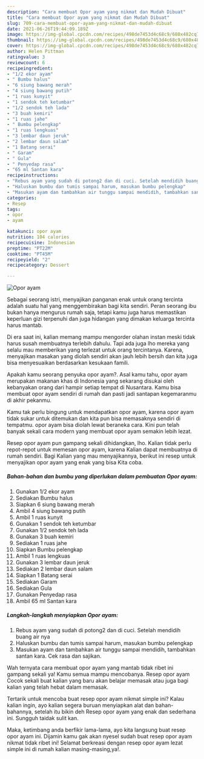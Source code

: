 ```yaml
---
description: "Cara membuat Opor ayam yang nikmat dan Mudah Dibuat"
title: "Cara membuat Opor ayam yang nikmat dan Mudah Dibuat"
slug: 709-cara-membuat-opor-ayam-yang-nikmat-dan-mudah-dibuat
date: 2021-06-26T19:44:09.189Z
image: https://img-global.cpcdn.com/recipes/498de7453d4c68c9/680x482cq70/opor-ayam-foto-resep-utama.jpg
thumbnail: https://img-global.cpcdn.com/recipes/498de7453d4c68c9/680x482cq70/opor-ayam-foto-resep-utama.jpg
cover: https://img-global.cpcdn.com/recipes/498de7453d4c68c9/680x482cq70/opor-ayam-foto-resep-utama.jpg
author: Helen Pittman
ratingvalue: 3
reviewcount: 6
recipeingredient:
- "1/2 ekor ayam"
- " Bumbu halus"
- "6 siung bawang merah"
- "4 siung bawang putih"
- "1 ruas kunyit"
- "1 sendok teh ketumbar"
- "1/2 sendok teh lada"
- "3 buah kemiri"
- "1 ruas jahe"
- " Bumbu pelengkap"
- "1 ruas lengkuas"
- "3 lembar daun jeruk"
- "2 lembar daun salam"
- "1 Batang serai"
- " Garam"
- " Gula"
- " Penyedap rasa"
- "65 ml Santan kara"
recipeinstructions:
- "Rebus ayam yang sudah di potong2 dan di cuci. Setelah mendidih buang air nya"
- "Haluskan bumbu dan tumis sampai harum, masukan bumbu pelengkap"
- "Masukan ayam dan tambahkan air tunggu sampai mendidih, tambahkan santan kara. Cek rasa dan sajikan."
categories:
- Resep
tags:
- opor
- ayam

katakunci: opor ayam 
nutrition: 104 calories
recipecuisine: Indonesian
preptime: "PT22M"
cooktime: "PT45M"
recipeyield: "2"
recipecategory: Dessert

---
```



![Opor ayam](https://img-global.cpcdn.com/recipes/498de7453d4c68c9/680x482cq70/opor-ayam-foto-resep-utama.jpg)

Sebagai seorang istri, menyajikan panganan enak untuk orang tercinta adalah suatu hal yang menggembirakan bagi kita sendiri. Peran seorang ibu bukan hanya mengurus rumah saja, tetapi kamu juga harus memastikan keperluan gizi terpenuhi dan juga hidangan yang dimakan keluarga tercinta harus mantab.

Di era  saat ini, kalian memang mampu mengorder olahan instan meski tidak harus susah membuatnya terlebih dahulu. Tapi ada juga lho mereka yang selalu mau memberikan yang terlezat untuk orang tercintanya. Karena, menyajikan masakan yang diolah sendiri akan jauh lebih bersih dan kita juga bisa menyesuaikan berdasarkan kesukaan famili. 



Apakah kamu seorang penyuka opor ayam?. Asal kamu tahu, opor ayam merupakan makanan khas di Indonesia yang sekarang disukai oleh kebanyakan orang dari hampir setiap tempat di Nusantara. Kamu bisa membuat opor ayam sendiri di rumah dan pasti jadi santapan kegemaranmu di akhir pekanmu.

Kamu tak perlu bingung untuk mendapatkan opor ayam, karena opor ayam tidak sukar untuk ditemukan dan kita pun bisa memasaknya sendiri di tempatmu. opor ayam bisa diolah lewat beraneka cara. Kini pun telah banyak sekali cara modern yang membuat opor ayam semakin lebih lezat.

Resep opor ayam pun gampang sekali dihidangkan, lho. Kalian tidak perlu repot-repot untuk memesan opor ayam, karena Kalian dapat membuatnya di rumah sendiri. Bagi Kalian yang mau menyajikannya, berikut ini resep untuk menyajikan opor ayam yang enak yang bisa Kita coba.

<!--inarticleads1-->

##### Bahan-bahan dan bumbu yang diperlukan dalam pembuatan Opor ayam:

1. Gunakan 1/2 ekor ayam
1. Sediakan  Bumbu halus
1. Siapkan 6 siung bawang merah
1. Ambil 4 siung bawang putih
1. Ambil 1 ruas kunyit
1. Gunakan 1 sendok teh ketumbar
1. Gunakan 1/2 sendok teh lada
1. Gunakan 3 buah kemiri
1. Sediakan 1 ruas jahe
1. Siapkan  Bumbu pelengkap
1. Ambil 1 ruas lengkuas
1. Gunakan 3 lembar daun jeruk
1. Sediakan 2 lembar daun salam
1. Siapkan 1 Batang serai
1. Sediakan  Garam
1. Sediakan  Gula
1. Gunakan  Penyedap rasa
1. Ambil 65 ml Santan kara




<!--inarticleads2-->

##### Langkah-langkah menyiapkan Opor ayam:

1. Rebus ayam yang sudah di potong2 dan di cuci. Setelah mendidih buang air nya
1. Haluskan bumbu dan tumis sampai harum, masukan bumbu pelengkap
1. Masukan ayam dan tambahkan air tunggu sampai mendidih, tambahkan santan kara. Cek rasa dan sajikan.




Wah ternyata cara membuat opor ayam yang mantab tidak ribet ini gampang sekali ya! Kamu semua mampu mencobanya. Resep opor ayam Cocok sekali buat kalian yang baru akan belajar memasak atau juga bagi kalian yang telah hebat dalam memasak.

Tertarik untuk mencoba buat resep opor ayam nikmat simple ini? Kalau kalian ingin, ayo kalian segera buruan menyiapkan alat dan bahan-bahannya, setelah itu bikin deh Resep opor ayam yang enak dan sederhana ini. Sungguh taidak sulit kan. 

Maka, ketimbang anda berfikir lama-lama, ayo kita langsung buat resep opor ayam ini. Dijamin kamu gak akan nyesel sudah buat resep opor ayam nikmat tidak ribet ini! Selamat berkreasi dengan resep opor ayam lezat simple ini di rumah kalian masing-masing,ya!.

